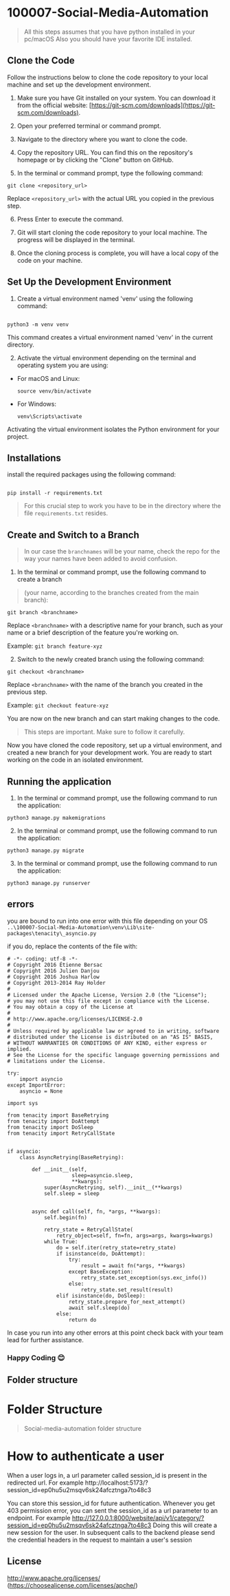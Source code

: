 # 100007-Social-Media-Automation


>
> All this steps assumes that you have python installed in your pc/macOS
> Also you should have your favorite IDE installed. 


## Clone the Code

Follow the instructions below to clone the code repository to your local machine and set up the development environment.

1. Make sure you have Git installed on your system. You can download it from the official website: [https://git-scm.com/downloads](https://git-scm.com/downloads).

2. Open your preferred terminal or command prompt.

3. Navigate to the directory where you want to clone the code.

4. Copy the repository URL. You can find this on the repository's homepage or by clicking the "Clone" button on GitHub.

5. In the terminal or command prompt, type the following command:

```
git clone <repository_url>

```


Replace `<repository_url>` with the actual URL you copied in the previous step.

6. Press Enter to execute the command.

7. Git will start cloning the code repository to your local machine. The progress will be displayed in the terminal.

8. Once the cloning process is complete, you will have a local copy of the code on your machine.

## Set Up the Development Environment

1. Create a virtual environment named 'venv' using the following command:

```

python3 -m venv venv

```

This command creates a virtual environment named 'venv' in the current directory.

2. Activate the virtual environment depending on the terminal and operating system you are using:

- For macOS and Linux:
  ```
  source venv/bin/activate
  ```

- For Windows:
  ```
  venv\Scripts\activate
  ```

Activating the virtual environment isolates the Python environment for your project.

## Installations


install the required packages using the following command:

```

pip install -r requirements.txt

```
> 
>
> For this crucial step to work you have to be in the directory where the file `requirements.txt` resides. 

## Create and Switch to a Branch

> 
> In our case the `branchnames` will be your name, check the repo for the way your names have been added to avoid confusion. 


1. In the terminal or command prompt, use the following command to create a branch

> (your name, according to the branches created from the main branch):

```
git branch <branchname>

```

Replace `<branchname>` with a descriptive name for your branch, such as your name or a brief description of the feature you're working on.

Example: `git branch feature-xyz`

2. Switch to the newly created branch using the following command:

`git checkout <branchname>`

Replace `<branchname>` with the name of the branch you created in the previous step.

Example: `git checkout feature-xyz`

You are now on the new branch and can start making changes to the code.

>
> This steps are important. Make sure to follow it carefully.


Now you have cloned the code repository, set up a virtual environment, and created a new branch for your development work. You are ready to start working on the code in an isolated environment.

## Running the application

1. In the terminal or command prompt, use the following command to run the application:

```
python3 manage.py makemigrations

```

2. In the terminal or command prompt, use the following command to run the application:

```
python3 manage.py migrate

```

3. In the terminal or command prompt, use the following command to run the application:

```
python3 manage.py runserver

```

## errors
you are bound to run into one error with this file depending on your OS ```..\100007-Social-Media-Automation\venv\Lib\site-packages\tenacity\_asyncio.py```

if you do, replace the contents of the file with:
```
# -*- coding: utf-8 -*-
# Copyright 2016 Étienne Bersac
# Copyright 2016 Julien Danjou
# Copyright 2016 Joshua Harlow
# Copyright 2013-2014 Ray Holder
#
# Licensed under the Apache License, Version 2.0 (the "License");
# you may not use this file except in compliance with the License.
# You may obtain a copy of the License at
#
# http://www.apache.org/licenses/LICENSE-2.0
#
# Unless required by applicable law or agreed to in writing, software
# distributed under the License is distributed on an "AS IS" BASIS,
# WITHOUT WARRANTIES OR CONDITIONS OF ANY KIND, either express or implied.
# See the License for the specific language governing permissions and
# limitations under the License.

try:
    import asyncio
except ImportError:
    asyncio = None

import sys

from tenacity import BaseRetrying
from tenacity import DoAttempt
from tenacity import DoSleep
from tenacity import RetryCallState


if asyncio:
    class AsyncRetrying(BaseRetrying):

        def __init__(self,
                     sleep=asyncio.sleep,
                     **kwargs):
            super(AsyncRetrying, self).__init__(**kwargs)
            self.sleep = sleep

    
        async def call(self, fn, *args, **kwargs):
            self.begin(fn)

            retry_state = RetryCallState(
                retry_object=self, fn=fn, args=args, kwargs=kwargs)
            while True:
                do = self.iter(retry_state=retry_state)
                if isinstance(do, DoAttempt):
                    try:
                        result = await fn(*args, **kwargs)
                    except BaseException:
                        retry_state.set_exception(sys.exc_info())
                    else:
                        retry_state.set_result(result)
                elif isinstance(do, DoSleep):
                    retry_state.prepare_for_next_attempt()
                    await self.sleep(do)
                else:
                    return do
```

In case you run into any other errors at this point check back with your team lead for further assistance. 

### Happy Coding 😊

## Folder structure
Folder Structure 
============================

> Social-media-automation folder structure

# How to authenticate a user

When a user logs in, a url parameter called session_id is present in the redirected url.
For example http://localhost:5173/?session_id=ep0hu5u2msqv6sk24afcztnga7to48c3

You can store this session_id for future authentication. Whenever you get 403 permission error, you can sent the
session_id as a url parameter to an endpoint.
For example http://127.0.0.1:8000/website/api/v1/category/?session_id=ep0hu5u2msqv6sk24afcztnga7to48c3
Doing this will create a new session for the user. In subsequent calls to the backend please send the credential headers
in the request to maintain a user's session

## License
<http://www.apache.org/licenses/>
(https://choosealicense.com/licenses/apche/)